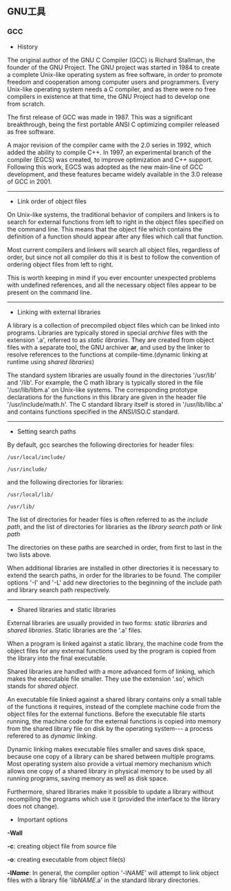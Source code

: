 ## GNU工具

### GCC

- History

The original author of the GNU C Compiler (GCC) is Richard Stallman, the founder of the GNU Project. The GNU project was started in 1984 to create a complete Unix-like operating system as free software, in order to promote freedom and cooperation among computer users and programmers. Every Unix-like operating system needs a C compiler, and as there were no free compilers in existence at that time, the GNU Project had to develop one from scratch.

The first release of GCC was made in 1987. This was a significant breakthrough, being the first portable ANSI C optimizing compiler released as free software.

A major revision of the compiler came with the 2.0 series in 1992, which added the ability to compile C++. In 1997, an experimental branch of the compiler (EGCS) was created, to improve optimization and C++ support. Following this work, EGCS was adopted as the new main-line of GCC development, and these features became widely available in the 3.0 release of GCC in 2001.

---

- Link order of object files

On Unix-like systems, the traditional behavior of compilers and linkers is to search for external functions from left to right in the object files specified on the command line. This means that the object file which contains the definition of a function should appear after any files which call that function.

Most current compilers and linkers will search all object files, regardless of order, but since not all compiler do this it is best to follow the convention of ordering object files from left to right.

This is worth keeping in mind if you ever encounter unexpected problems with undefined references, and all the necessary object files appear to be present on the command line.


---

- Linking with external libraries

A library is a collection of precompiled object files which can be linked into programs. Libraries are typically stored in special *archive* files with the extension \'.a\', referred to as *static libraries*. They are created from object files with a separate tool, the GNU archiver **ar**, and used by the linker to resolve references to the functions at compile-time.(dynamic linking at runtime using *shared libraries*)

The standard system libraries are usually found in the directories \'/usr/lib\' and \'/lib\'. For example, the C math library is typically stored in the file \'/usr/lib/libm.a\' on Unix-like systems. The corresponding prototype declarations for the functions in this library are given in the header file \'/usr/include/math.h\'. The C standard library itself is stored in \'/usr/lib/libc.a\' and contains functions specified in the ANSI/ISO.C standard.

---

- Setting search paths

By default, gcc searches the following directories for header files:

	/usr/local/include/

	/usr/include/

and the following directories for libraries:

	/usr/local/lib/

	/usr/lib/

The list of directories for header files is often referred to as the *include path*, and the list of directories for libraries as the *library search path* or *link path*

The directories on these paths are searched in order, from first to last in the two lists above.

When additional libraries are installed in other directories it is necessary to extend the search paths, in order for the libraries to be found. The compiler options \'-I\' and \'-L\' add new directories to the beginning of the include path and library search path respectively.

---

- Shared libraries and static libraries

External libraries are usually provided in two forms: *static libraries* and *shared libraries*. Static libraries are the \'.a\' files. 

When a program is linked against a static library, the machine code from the object files for any external functions used by the program is copied from the library into the final executable.

Shared libraries are handled with a more advanced form of linking, which makes the executable file smaller. They use the extension \'.so\', which stands for *shared object*.

An executable file linked against a shared library contains only a small table of the functions it requires, instead of the complete machine code from the object files for the external functions. Before the executable file starts running, the machine code for the external functions is copied into memory from the shared library file on disk by the operating system\-\-\- a process referered to as *dynamic linking*.

Dynamic linking makes executable files smaller and saves disk space, because one copy of a library can be shared between multiple programs. Most operating system also provide a virtual memory mechanism which allows one copy of a shared library in physical memory to be used by all running programs, saving memory as well as disk space.

Furthermore, shared libraries make it possible to update a library without recompiling the programs which use it (provided the interface to the library does not change).



- Important options

**-Wall**

**-c**: creating object file from source file

**-o**: creating executable from object file(s)

**-l*Name***: In general, the compiler option \'-l*NAME*\' will attempt to link object files with a library file \'lib*NAME*.a\' in the standard library directories.
